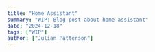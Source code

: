 ```yaml
---
title: "Home Assistant"
summary: "WIP: Blog post about home assistant"
date: "2024-12-18"
tags: ["WIP"]
author: ["Julian Patterson"]
---
```


